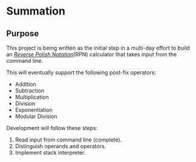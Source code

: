 # Summation

## Purpose

This project is being written as the initial step in a multi-day effort to build an [*Reverse Polish Notation*](https://en.wikipedia.org/wiki/Reverse_Polish_notation)(RPN) calculator that takes input 
from the command line. 

This will eventually support the following post-fix operators:

+ Addition
+ Subtraction
+ Multiplication
+ Division
+ Exponentiation 
+ Modular Division

Development will follow these steps:

1. Read input from command line (complete).
2. Distinguish operands and operators.
3. Implement stack interpreter.